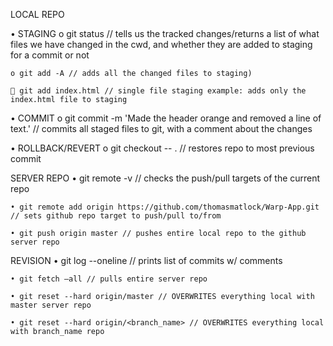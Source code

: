 LOCAL REPO

• STAGING
o git status // tells us the tracked changes/returns a list of what files we have changed in the cwd, and whether they are added to staging for a commit or not

    o git add -A // adds all the changed files to staging)

     git add index.html // single file staging example: adds only the index.html file to staging

• COMMIT
o git commit -m 'Made the header orange and removed a line of text.' // commits all staged files to git, with a comment about the changes

• ROLLBACK/REVERT
o git checkout -- . // restores repo to most previous commit

SERVER REPO
• git remote -v // checks the push/pull targets of the current repo

    • git remote add origin https://github.com/thomasmatlock/Warp-App.git // sets github repo target to push/pull to/from

    • git push origin master // pushes entire local repo to the github server repo

REVISION
• git log --oneline // prints list of commits w/ comments

    • git fetch –all // pulls entire server repo

    • git reset --hard origin/master // OVERWRITES everything local with master server repo

    • git reset --hard origin/<branch_name> // OVERWRITES everything local with branch_name repo
